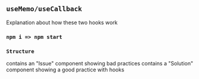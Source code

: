 ## `useMemo/useCallback`

Explanation about how these two hooks work

### `npm i => npm start`

### `Structure`

contains an "Issue" component showing bad practices
contains a "Solution" component showing a good practice with hooks
